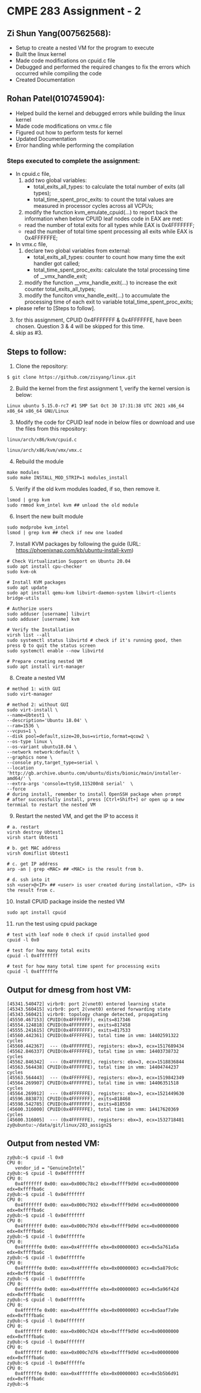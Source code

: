 # CMPE 283 Assignment - 2

## Zi Shun Yang(007562568):
* Setup to create a nested VM for the program to execute
* Built the linux kernel 
* Made code modifications on cpuid.c file
* Debugged and performed the required changes to fix the errors which occurred while compiling the code
* Created Documentation

## Rohan Patel(010745904):
* Helped build the kernel and debugged errors while building the linux kernel 
* Made code modifications on vmx.c file
* Figured out how to perform tests for kernel
* Updated Documentation
* Error handling while performing the compilation

### Steps executed to complete the assignment:
  * In cpuid.c file, 
    1. add two global variables: 
       * total_exits_all_types: to calculate the total number of exits (all types);
       * total_time_spent_proc_exits: to count the total values are measured in processor cycles across all VCPUs;
     1. modify the function kvm_emulate_cpuid(...) to report back the information when below CPUID leaf nodes code in EAX are met:
       * read the number of total exits for all types while EAX is 0x4FFFFFFF;
       * read the number of total time spent processing all exits while EAX is 0x4FFFFFFE;
  * In vmx.c file, 
    1. declare two global variables from external: 
       * total_exits_all_types: counter to count how many time the exit handler got called; 
       * total_time_spent_proc_exits: calculate the total processing time of __vmx_handle_exit;
    2. modify the function __vmx_handle_exit(...) to increase the exit counter total_exits_all_types;
    3. modify the funciton vmx_handle_exit(...) to accumulate the processing time of each exit to variable total_time_spent_proc_exits;
  * please refer to [Steps to follow].
  
3. for this assignment, CPUID 0x4FFFFFFF & 0x4FFFFFFE, have been chosen. Question 3 & 4 will be skipped for this time.
4. skip as #3.

## Steps to follow:

1. Clone the repository:
```
$ git clone https://github.com/zisyang/linux.git
```
2. Build the kernel from the first assignment 1, verify the kernel version is below: 
```
Linux ubuntu 5.15.0-rc7 #1 SMP Sat Oct 30 17:31:38 UTC 2021 x86_64 x86_64 x86_64 GNU/Linux
```
3. Modify the code for CPUID leaf node in below files or download and use the files from this repository:
```
linux/arch/x86/kvm/cpuid.c
```
```
linux/arch/x86/kvm/vmx/vmx.c
```
4. Rebuild the module
```
make modules
sudo make INSTALL_MOD_STRIP=1 modules_install 
```
5. Verify if the old kvm modules loaded, if so, then remove it.
```
lsmod | grep kvm 
sudo rmmod kvm_intel kvm ## unload the old module
```
6. Insert the new built module
```
sudo modprobe kvm_intel
lsmod | grep kvm ## check if new one loaded
```
7. Install KVM packages by following the guide (URL: https://phoenixnap.com/kb/ubuntu-install-kvm)
```
# Check Virtualization Support on Ubuntu 20.04
sudo apt install cpu-checker
sudo kvm-ok 

# Install KVM packages
sudo apt update 
sudo apt install qemu-kvm libvirt-daemon-system libvirt-clients bridge-utils

# Authorize users
sudo adduser [username] libvirt
sudo adduser [username] kvm

# Verify the Installation
virsh list --all
sudo systemctl status libvirtd # check if it's running good, then press Q to quit the status screen
sudo systemctl enable --now libvirtd

# Prepare creating nested VM
sudo apt install virt-manager
```
8. Create a nested VM
```
# method 1: with GUI
sudo virt-manager
```
```
# method 2: without GUI
sudo virt-install \
--name=Ubtest1 \
--description='Ubuntu 18.04' \
--ram=1536 \
--vcpus=1 \
--disk pool=default,size=20,bus=virtio,format=qcow2 \
--os-type linux \
--os-variant ubuntu18.04 \
--network network:default \
--graphics none \
--console pty,target_type=serial \
--location 'http://gb.archive.ubuntu.com/ubuntu/dists/bionic/main/installer-amd64/' \
--extra-args 'console=ttyS0,115200n8 serial'  \
--force 
# during install, remember to install OpenSSH package when prompt
# after successfully install, press [Ctrl+Shift+] or open up a new ternmial to restart the nested VM
```

9. Restart the nested VM, and get the IP to access it
```
# a. restart
virsh destroy Ubtest1
virsh start Ubtest1

# b. get MAC address
virsh domiflist Ubtest1 

# c. get IP address
arp -an | grep <MAC> ## <MAC> is the result from b.

# d. ssh into it
ssh <user>@<IP> ## <user> is user created during installation, <IP> is the result from c.
```

10. Install CPUID package inside the nested VM
```
sudo apt install cpuid
```

11. run the test using cpuid package
```
# test with leaf node 0 check if cpuid installed good
cpuid -l 0x0 

# test for how many total exits
cpuid -l 0x4fffffff 

# test for how many total time spent for processing exits
cpuid -l 0x4ffffffe 
```


## Output for dmesg from host VM:
```
[45341.540472] virbr0: port 2(vnet0) entered learning state
[45343.560415] virbr0: port 2(vnet0) entered forwarding state
[45343.560421] virbr0: topology change detected, propagating
[45550.467153] CPUID(0x4FFFFFFF), exits=817346
[45554.124818] CPUID(0x4FFFFFFF), exits=817458
[45555.241615] CPUID(0x4FFFFFFF), exits=817533
[45560.442361] CPUID(0x4FFFFFFE), total time in vmm: 14402591322 cycles
[45560.442367]  --- (0x4FFFFFFE), registers: ebx=3, ecx=1517689434
[45562.846337] CPUID(0x4FFFFFFE), total time in vmm: 14403738732 cycles
[45562.846342]  --- (0x4FFFFFFE), registers: ebx=3, ecx=1518836844
[45563.564438] CPUID(0x4FFFFFFE), total time in vmm: 14404744237 cycles
[45563.564443]  --- (0x4FFFFFFE), registers: ebx=3, ecx=1519842349
[45564.269907] CPUID(0x4FFFFFFE), total time in vmm: 14406351518 cycles
[45564.269912]  --- (0x4FFFFFFE), registers: ebx=3, ecx=1521449630
[45596.883873] CPUID(0x4FFFFFFF), exits=818468
[45598.542785] CPUID(0x4FFFFFFF), exits=818550
[45600.316000] CPUID(0x4FFFFFFE), total time in vmm: 14417620369 cycles
[45600.316005]  --- (0x4FFFFFFE), registers: ebx=3, ecx=1532718481
zy@ubuntu:~/data/git/linux/283_assign2$ 
```

## Output from nested VM:
```
zy@ub:~$ cpuid -l 0x0
CPU 0:
   vendor_id = "GenuineIntel"
zy@ub:~$ cpuid -l 0x04fffffff
CPU 0:
   0x4fffffff 0x00: eax=0x000c78c2 ebx=0xffff9d9d ecx=0x00000000 edx=0xffffba6c
zy@ub:~$ cpuid -l 0x04fffffff
CPU 0:
   0x4fffffff 0x00: eax=0x000c7932 ebx=0xffff9d9d ecx=0x00000000 edx=0xffffba6c
zy@ub:~$ cpuid -l 0x04fffffff
CPU 0:
   0x4fffffff 0x00: eax=0x000c797d ebx=0xffff9d9d ecx=0x00000000 edx=0xffffba6c
zy@ub:~$ cpuid -l 0x04ffffffe
CPU 0:
   0x4ffffffe 0x00: eax=0x4ffffffe ebx=0x00000003 ecx=0x5a761a5a edx=0xffffba6c
zy@ub:~$ cpuid -l 0x04ffffffe
CPU 0:
   0x4ffffffe 0x00: eax=0x4ffffffe ebx=0x00000003 ecx=0x5a879c6c edx=0xffffba6c
zy@ub:~$ cpuid -l 0x04ffffffe
CPU 0:
   0x4ffffffe 0x00: eax=0x4ffffffe ebx=0x00000003 ecx=0x5a96f42d edx=0xffffba6c
zy@ub:~$ cpuid -l 0x04ffffffe
CPU 0:
   0x4ffffffe 0x00: eax=0x4ffffffe ebx=0x00000003 ecx=0x5aaf7a9e edx=0xffffba6c
zy@ub:~$ cpuid -l 0x04fffffff
CPU 0:
   0x4fffffff 0x00: eax=0x000c7d24 ebx=0xffff9d9d ecx=0x00000000 edx=0xffffba6c
zy@ub:~$ cpuid -l 0x04fffffff
CPU 0:
   0x4fffffff 0x00: eax=0x000c7d76 ebx=0xffff9d9d ecx=0x00000000 edx=0xffffba6c
zy@ub:~$ cpuid -l 0x04ffffffe
CPU 0:
   0x4ffffffe 0x00: eax=0x4ffffffe ebx=0x00000003 ecx=0x5b5b6d91 edx=0xffffba6c
zy@ub:~$ 
```
